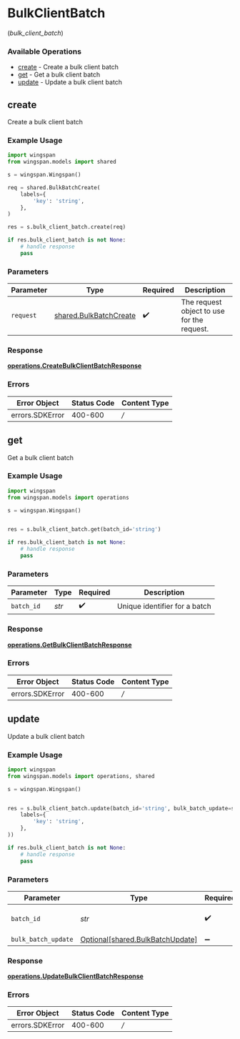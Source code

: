 # BulkClientBatch
(*bulk_client_batch*)

### Available Operations

* [create](#create) - Create a bulk client batch
* [get](#get) - Get a bulk client batch
* [update](#update) - Update a bulk client batch

## create

Create a bulk client batch

### Example Usage

```python
import wingspan
from wingspan.models import shared

s = wingspan.Wingspan()

req = shared.BulkBatchCreate(
    labels={
        'key': 'string',
    },
)

res = s.bulk_client_batch.create(req)

if res.bulk_client_batch is not None:
    # handle response
    pass
```

### Parameters

| Parameter                                                        | Type                                                             | Required                                                         | Description                                                      |
| ---------------------------------------------------------------- | ---------------------------------------------------------------- | ---------------------------------------------------------------- | ---------------------------------------------------------------- |
| `request`                                                        | [shared.BulkBatchCreate](../../models/shared/bulkbatchcreate.md) | :heavy_check_mark:                                               | The request object to use for the request.                       |


### Response

**[operations.CreateBulkClientBatchResponse](../../models/operations/createbulkclientbatchresponse.md)**
### Errors

| Error Object    | Status Code     | Content Type    |
| --------------- | --------------- | --------------- |
| errors.SDKError | 400-600         | */*             |

## get

Get a bulk client batch

### Example Usage

```python
import wingspan
from wingspan.models import operations

s = wingspan.Wingspan()


res = s.bulk_client_batch.get(batch_id='string')

if res.bulk_client_batch is not None:
    # handle response
    pass
```

### Parameters

| Parameter                     | Type                          | Required                      | Description                   |
| ----------------------------- | ----------------------------- | ----------------------------- | ----------------------------- |
| `batch_id`                    | *str*                         | :heavy_check_mark:            | Unique identifier for a batch |


### Response

**[operations.GetBulkClientBatchResponse](../../models/operations/getbulkclientbatchresponse.md)**
### Errors

| Error Object    | Status Code     | Content Type    |
| --------------- | --------------- | --------------- |
| errors.SDKError | 400-600         | */*             |

## update

Update a bulk client batch

### Example Usage

```python
import wingspan
from wingspan.models import operations, shared

s = wingspan.Wingspan()


res = s.bulk_client_batch.update(batch_id='string', bulk_batch_update=shared.BulkBatchUpdate(
    labels={
        'key': 'string',
    },
))

if res.bulk_client_batch is not None:
    # handle response
    pass
```

### Parameters

| Parameter                                                                  | Type                                                                       | Required                                                                   | Description                                                                |
| -------------------------------------------------------------------------- | -------------------------------------------------------------------------- | -------------------------------------------------------------------------- | -------------------------------------------------------------------------- |
| `batch_id`                                                                 | *str*                                                                      | :heavy_check_mark:                                                         | Unique identifier for a batch                                              |
| `bulk_batch_update`                                                        | [Optional[shared.BulkBatchUpdate]](../../models/shared/bulkbatchupdate.md) | :heavy_minus_sign:                                                         | N/A                                                                        |


### Response

**[operations.UpdateBulkClientBatchResponse](../../models/operations/updatebulkclientbatchresponse.md)**
### Errors

| Error Object    | Status Code     | Content Type    |
| --------------- | --------------- | --------------- |
| errors.SDKError | 400-600         | */*             |
